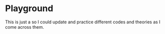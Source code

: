 # Playground
This is just a so I could update and practice different codes and theories as I come across them.
